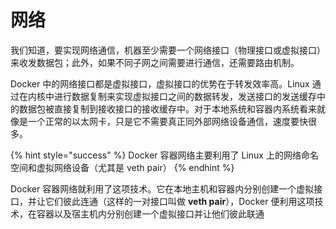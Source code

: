 # 网络

我们知道，要实现网络通信，机器至少需要一个网络接口（物理接口或虚拟接口）来收发数据包；此外，如果不同子网之间需要进行通信，还需要路由机制。

Docker 中的网络接口都是虚拟接口，虚拟接口的优势在于转发效率高。Linux 通过在内核中进行数据复制来实现虚拟接口之间的数据转发，发送接口的发送缓存中的数据包被直接复制到接收接口的接收缓存中。对于本地系统和容器内系统看来就像是一个正常的以太网卡，只是它不需要真正同外部网络设备通信，速度要快很多。

{% hint style="success" %}
Docker 容器网络主要利用了 Linux 上的网络命名空间和虚拟网络设备（尤其是 veth pair）
{% endhint %}

Docker 容器网络就利用了这项技术。它在本地主机和容器内分别创建一个虚拟接口，并让它们彼此连通（这样的一对接口叫做 **veth pair**），Docker 便利用这项技术，在容器以及宿主机内分别创建一个虚拟接口并让他们彼此联通



